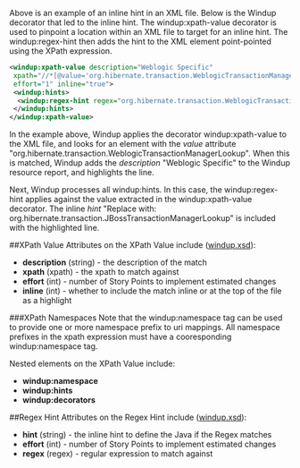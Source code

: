 Above is an example of an inline hint in an XML file.  Below is the Windup decorator that led to the inline hint.  The windup:xpath-value decorator is used to pinpoint a location within an XML file to target for an inline hint.  The windup:regex-hint then adds the hint to the XML element point-pointed using the XPath expression.

```xml
<windup:xpath-value description="Weblogic Specific"
 xpath="//*[@value='org.hibernate.transaction.WeblogicTransactionManagerLookup']/@value | //property[@name='transaction.manager_lookup_class' and .='org.hibernate.transaction.WeblogicTransactionManagerLookup']/text()"
 effort="1" inline="true">
 <windup:hints>
  <windup:regex-hint regex="org.hibernate.transaction.WeblogicTransactionManagerLookup$" hint="Replace with: org.hibernate.transaction.JBossTransactionManagerLookup"/>
 </windup:hints>
</windup:xpath-value>
```

In the example above, Windup applies the decorator windup:xpath-value to the XML file, and looks for an element with the *value* attribute "org.hibernate.transaction.WeblogicTransactionManagerLookup".  When this is matched, Windup adds the *description* "Weblogic Specific" to the Windup resource report, and highlights the line.

Next, Windup processes all windup:hints.  In this case, the windup:regex-hint applies against the value extracted in the windup:xpath-value decorator.  The inline *hint* "Replace with: org.hibernate.transaction.JBossTransactionManagerLookup" is included with the highlighted line.

##XPath Value
Attributes on the XPath Value include ([windup.xsd](https://github.com/jboss-windup/windup/blob/master/windup-engine/src/main/resources/namespace/windup.xsd)):
* **description** (string) - the description of the match
* **xpath** (xpath) - the xpath to match against
* **effort** (int) - number of Story Points to implement estimated changes
* **inline** (int) - whether to include the match inline or at the top of the file as a highlight

###XPath Namespaces
Note that the windup:namespace tag can be used to provide one or more namespace prefix to uri mappings. All namespace prefixes in the xpath expression must have a cooresponding windup:namespace tag.

Nested elements on the XPath Value include:

* **windup:namespace**
* **windup:hints**
* **windup:decorators**

##Regex Hint
Attributes on the Regex Hint include ([windup.xsd](https://github.com/jboss-windup/windup/blob/master/windup-engine/src/main/resources/namespace/windup.xsd)):
* **hint** (string) - the inline hint to define the Java if the Regex matches
* **effort** (int) - number of Story Points to implement estimated changes
* **regex** (regex) - regular expression to match against